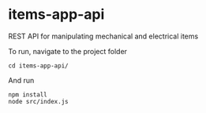 # items-app-api
REST API for manipulating mechanical and electrical items

To run, navigate to the project folder
```
cd items-app-api/
```

And run
```
npm install
node src/index.js
```
